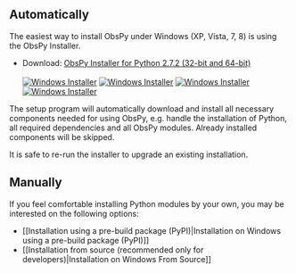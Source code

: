 ## Automatically

The easiest way to install ObsPy under Windows (XP, Vista, 7, 8) is using the ObsPy Installer.

* Download: [ObsPy Installer for Python 2.7.2 (32-bit and 64-bit)](https://github.com/obspy/obspy/raw/master/misc/installer/win-py2.7/obspy-setup.exe)<br /><br />
[![Windows Installer](https://raw.github.com/obspy/obspy/master/misc/installer/win-py2.7/screenshots/install_thumb.png)](https://raw.github.com/obspy/obspy/master/misc/installer/win-py2.7/screenshots/install.png) 
[![Windows Installer](https://raw.github.com/obspy/obspy/master/misc/installer/win-py2.7/screenshots/install3_thumb.png)](https://raw.github.com/obspy/obspy/master/misc/installer/win-py2.7/screenshots/install3.png) 
[![Windows Installer](https://raw.github.com/obspy/obspy/master/misc/installer/win-py2.7/screenshots/startmenu_thumb.png)](https://raw.github.com/obspy/obspy/master/misc/installer/win-py2.7/screenshots/startmenu.png) 
[![Windows Installer](https://raw.github.com/obspy/obspy/master/misc/installer/win-py2.7/screenshots/uninstall_thumb.png)](https://raw.github.com/obspy/obspy/master/misc/installer/win-py2.7/screenshots/uninstall.png) 

The setup program will automatically download and install all necessary components needed for using ObsPy, e.g. handle the installation of Python, all required dependencies and all ObsPy modules. Already installed components will be skipped.

It is safe to re-run the installer to upgrade an existing installation.

## Manually

If you feel comfortable installing Python modules by your own, you may be interested on the following options:

 * [[Installation using a pre-build package (PyPI)|Installation on Windows using a pre-build package (PyPI)]]
 * [[Installation from source (recommended only for developers)|Installation on Windows From Source]]